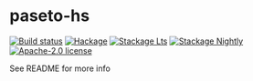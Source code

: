 # paseto-hs

[![Build status](https://img.shields.io/travis/donatello/paseto-hs.svg?logo=travis)](https://travis-ci.org/donatello/paseto-hs)
[![Hackage](https://img.shields.io/hackage/v/paseto-hs.svg?logo=haskell)](https://hackage.haskell.org/package/paseto-hs)
[![Stackage Lts](http://stackage.org/package/paseto-hs/badge/lts)](http://stackage.org/lts/package/paseto-hs)
[![Stackage Nightly](http://stackage.org/package/paseto-hs/badge/nightly)](http://stackage.org/nightly/package/paseto-hs)
[![Apache-2.0 license](https://img.shields.io/badge/license-Apache--2.0-blue.svg)](LICENSE)

See README for more info
